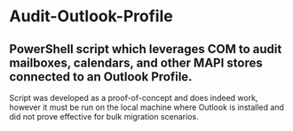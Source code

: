 # Audit-Outlook-Profile
## PowerShell script which leverages COM to audit mailboxes, calendars, and other MAPI stores connected to an Outlook Profile.

Script was developed as a proof-of-concept and does indeed work, however it must be run on the local machine where Outlook is installed and did not prove effective for bulk migration scenarios.
